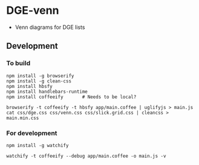 # DGE-venn

* Venn diagrams for DGE lists



## Development

### To build

    npm install -g browserify
    npm install -g clean-css
    npm install hbsfy
    npm install handlebars-runtime
    npm install coffeeify       # Needs to be local?

    browserify -t coffeeify -t hbsfy app/main.coffee | uglifyjs > main.js
    cat css/dge.css css/venn.css css/slick.grid.css | cleancss > main.min.css

### For development

    npm install -g watchify

    watchify -t coffeeify --debug app/main.coffee -o main.js -v


